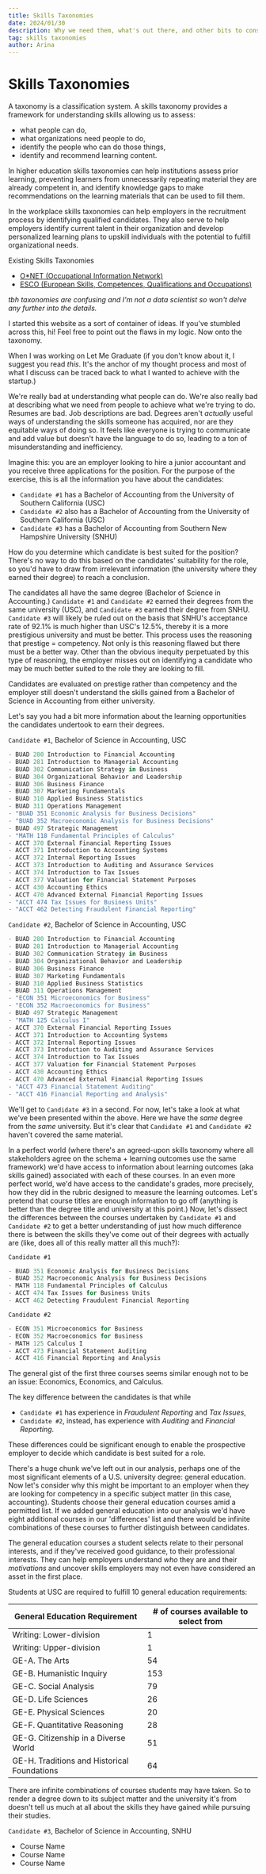 ```yaml
---
title: Skills Taxonomies
date: 2024/01/30
description: Why we need them, what's out there, and other bits to consider.
tag: skills taxonomies
author: Arina
---
```


# Skills Taxonomies

A taxonomy is a classification system. A skills taxonomy provides a framework for understanding skills allowing us to assess:

- what people can do,
- what organizations need people to do,
- identify the people who can do those things,
- identify and recommend learning content.

In higher education skills taxonomies can help institutions assess prior learning, preventing learners from unnecessarily repeating material they are already competent in, and identify knowledge gaps to make recommendations on the learning materials that can be used to fill them.

In the workplace skills taxonomies can help employers in the recruitment process by identifying qualified candidates. They also serve to help employers identify current talent in their organization and develop personalized learning plans to upskill individuals with the potential to fulfill organizational needs.

Existing Skills Taxonomies

- [O*NET (Occupational Information Network)](https://www.onetonline.org/)
- [ESCO (European Skills, Competences, Qualifications and
Occupations)](https://esco.ec.europa.eu/en)

_tbh taxonomies are confusing and I'm not a data scientist so won't delve any further into the details._

I started this website as a sort of container of ideas. If you've stumbled across this, hi! Feel free to point out the flaws in my logic. Now onto the taxonomy. 

When I was working on Let Me Graduate (if you don't know about it, I suggest you read _this_. It's the anchor of my thought process and most of what I discuss can be traced back to what I wanted to achieve with the startup.)

We're really bad at understanding what people can do. We're also really bad at describing what we need from people to achieve what we're trying to do. Resumes are bad. Job descriptions are bad. Degrees aren't _actually_ useful ways of understanding the skills someone has acquired, nor are they equitable ways of doing so. It feels like everyone is trying to communicate and add value but doesn't have the language to do so, leading to a ton of misunderstanding and inefficiency.

Imagine this: you are an employer looking to hire a junior accountant and you receive three applications for the position. For the purpose of the exercise, this is all the information you have about the candidates:

- `Candidate #1` has a Bachelor of Accounting from the University of Southern California (USC)
- `Candidate #2` also has a Bachelor of Accounting from the University of Southern California (USC)
- `Candidate #3` has a Bachelor of Accounting from Southern New Hampshire University (SNHU)

How do you determine which candidate is best suited for the position? There's no way to do this based on the candidates' suitability for the role, so you'd have to draw from irrelevant information (the university where they earned their degree) to reach a conclusion.

The candidates all have the same degree (Bachelor of Science in Accounting.) `Candidate #1` and `Candidate #2` earned their degrees from the same university (USC), and `Candidate #3` earned their degree from SNHU. `Candidate #3` will likely be ruled out on the basis that SNHU's acceptance rate of 92.1% is much higher than USC's 12.5%, thereby it is a more prestigious university and must be better. This process uses the reasoning that prestige = competency. Not only is this reasoning flawed but there must be a better way. Other than the obvious inequity perpetuated by this type of reasoning, the employer misses out on identifying a candidate who may be much better suited to the role they are looking to fill.

Candidates are evaluated on prestige rather than competency and the employer still doesn't understand the skills gained from a Bachelor of Science in Accounting from either university.

Let's say you had a bit more information about the learning opportunities the candidates undertook to earn their degrees. 

`Candidate #1`, Bachelor of Science in Accounting, USC 
```js
- BUAD 280 Introduction to Financial Accounting
- BUAD 281 Introduction to Managerial Accounting
- BUAD 302 Communication Strategy in Business
- BUAD 304 Organizational Behavior and Leadership
- BUAD 306 Business Finance
- BUAD 307 Marketing Fundamentals
- BUAD 310 Applied Business Statistics
- BUAD 311 Operations Management
- "BUAD 351 Economic Analysis for Business Decisions"
- "BUAD 352 Macroeconomic Analysis for Business Decisions"
- BUAD 497 Strategic Management
- "MATH 118 Fundamental Principles of Calculus"
- ACCT 370 External Financial Reporting Issues
- ACCT 371 Introduction to Accounting Systems
- ACCT 372 Internal Reporting Issues
- ACCT 373 Introduction to Auditing and Assurance Services
- ACCT 374 Introduction to Tax Issues
- ACCT 377 Valuation for Financial Statement Purposes
- ACCT 430 Accounting Ethics
- ACCT 470 Advanced External Financial Reporting Issues
- "ACCT 474 Tax Issues for Business Units"
- "ACCT 462 Detecting Fraudulent Financial Reporting"
```

`Candidate #2`, Bachelor of Science in Accounting, USC

```js
- BUAD 280 Introduction to Financial Accounting
- BUAD 281 Introduction to Managerial Accounting
- BUAD 302 Communication Strategy in Business
- BUAD 304 Organizational Behavior and Leadership
- BUAD 306 Business Finance
- BUAD 307 Marketing Fundamentals
- BUAD 310 Applied Business Statistics
- BUAD 311 Operations Management
- "ECON 351 Microeconomics for Business"
- "ECON 352 Macroeconomics for Business"
- BUAD 497 Strategic Management
- "MATH 125 Calculus I"
- ACCT 370 External Financial Reporting Issues
- ACCT 371 Introduction to Accounting Systems
- ACCT 372 Internal Reporting Issues
- ACCT 373 Introduction to Auditing and Assurance Services
- ACCT 374 Introduction to Tax Issues
- ACCT 377 Valuation for Financial Statement Purposes
- ACCT 430 Accounting Ethics
- ACCT 470 Advanced External Financial Reporting Issues
- "ACCT 473 Financial Statement Auditing"
- "ACCT 416 Financial Reporting and Analysis"
```

We'll get to `Candidate #3` in a second. For now, let's take a look at what we've been presented within the above. Here we have the _same_ degree from the _same_ university. But it's clear that `Candidate #1` and `Candidate #2` haven't covered the same material. 

In a perfect world (where there's an agreed-upon skills taxonomy where all stakeholders agree on the schema + learning outcomes use the same framework) we'd have access to information about learning outcomes (aka skills gained) associated with each of these courses. In an even more perfect world, we'd have access to the candidate's grades, more precisely, how they did in the rubric designed to measure the learning outcomes. Let's pretend that course titles are enough information to go off (anything is better than the degree title and university at this point.) Now, let's dissect the differences between the courses undertaken by `Candidate #1` and `Candidate #2` to get a better understanding of just how much difference there is between the skills they've come out of their degrees with actually are (like, does all of this really matter all this much?):

`Candidate #1`

```js
- BUAD 351 Economic Analysis for Business Decisions
- BUAD 352 Macroeconomic Analysis for Business Decisions
- MATH 118 Fundamental Principles of Calculus
- ACCT 474 Tax Issues for Business Units
- ACCT 462 Detecting Fraudulent Financial Reporting
```
  
`Candidate #2`

```js
- ECON 351 Microeconomics for Business
- ECON 352 Macroeconomics for Business
- MATH 125 Calculus I
- ACCT 473 Financial Statement Auditing
- ACCT 416 Financial Reporting and Analysis
```

The general gist of the first three courses seems similar enough not to be an issue: Economics, Economics, and Calculus. 

The key difference between the candidates is that while

- `Candidate #1` has experience in _Fraudulent Reporting_ and _Tax Issues_,
- `Candidate #2`, instead, has experience with _Auditing_ and _Financial Reporting_.

These differences could be significant enough to enable the prospective employer to decide which candidate is best suited for a role.

There's a huge chunk we've left out in our analysis, perhaps one of the most significant elements of a U.S. university degree: general education. Now let's consider why this might be important to an employer when they are looking for competency in a specific subject matter (in this case, accounting). Students choose their general education courses amid a permitted list. If we added general education into our analysis we'd have eight additional courses in our 'differences' list and there would be infinite combinations of these courses to further distinguish between candidates.

The general education courses a student selects relate to their personal interests, and if they've received good guidance, to their professional interests. They can help employers understand _who_ they are and their _motivations_ and uncover skills employers may not even have considered an asset in the first place. 

Students at USC are required to fulfill 10 general education requirements:

| **General Education Requirement** | **# of courses available to select from** |
|------|-----|
| Writing: Lower-division | 1 |
| Writing: Upper-division | 1 |
| GE-A. The Arts | 54 |
| GE-B. Humanistic Inquiry | 153 |
| GE-C. Social Analysis | 79|
| GE-D. Life Sciences | 26 |
| GE-E. Physical Sciences | 20 |
| GE-F.  Quantitative Reasoning | 28 |
| GE-G. Citizenship in a Diverse World | 51 |
| GE-H. Traditions and Historical Foundations | 64 |

There are infinite combinations of courses students may have taken. So to render a degree down to its subject matter and the university it's from doesn't tell us much at all about the skills they have gained while pursuing their studies.

`Candidate #3`, Bachelor of Science in Accounting, SNHU

- Course Name
- Course Name
- Course Name

